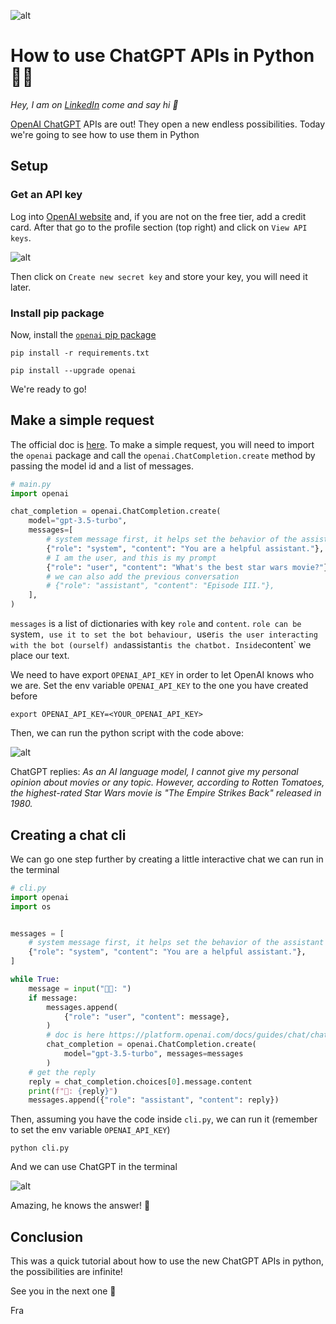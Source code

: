 ![alt](images/header.png)

# How to use ChatGPT APIs in Python 🤖🐍

*Hey, I am on [LinkedIn](https://www.linkedin.com/in/francesco-saverio-zuppichini-94659a150/) come and say hi 👋*

[OpenAI ChatGPT](https://openai.com/blog/chatgpt) APIs are out! They open a new endless possibilities. Today we're going to see how to use them in Python

## Setup

### Get an API key

Log into [OpenAI website](https://openai.com/) and, if you are not on the free tier, add a credit card. 
After that go to the profile section (top right) and click on `View API keys`.

![alt](images/profile_0.png)

 Then click on `Create new secret key` and store your key, you will need it later.

### Install pip package

Now, install the [`openai` pip package](https://github.com/openai/openai-python) 

```
pip install -r requirements.txt
```

```
pip install --upgrade openai
```

We're ready to go!

## Make a simple request

The official doc is [here](https://platform.openai.com/docs/guides/chat?utm_medium=email&_hsmi=248334739&utm_content=248334739&utm_source=hs_email). To make a simple request, you will need to import the `openai` package and call the `openai.ChatCompletion.create` method by passing the model id and a list of messages.

```python
# main.py
import openai

chat_completion = openai.ChatCompletion.create(
    model="gpt-3.5-turbo",
    messages=[
        # system message first, it helps set the behavior of the assistant
        {"role": "system", "content": "You are a helpful assistant."},
        # I am the user, and this is my prompt
        {"role": "user", "content": "What's the best star wars movie?"},
        # we can also add the previous conversation
        # {"role": "assistant", "content": "Episode III."},
    ],
)
```

`messages` is a list of dictionaries with key `role` and `content`. `role can be `system`, use it to set the bot behaviour, `user` is the user interacting with the bot (ourself) and `assistant` is the chatbot. Inside `content` we place our text.

We need to have export `OPENAI_API_KEY` in order to let OpenAI knows who we are. Set the env variable `OPENAI_API_KEY` to the one you have created before

```
export OPENAI_API_KEY=<YOUR_OPENAI_API_KEY>
```

Then, we can run the python script with the code above:

![alt](images/main.png)

ChatGPT replies: *As an AI language model, I cannot give my personal opinion about movies or any topic. However, according to Rotten Tomatoes, the highest-rated Star Wars movie is "The Empire Strikes Back" released in 1980.*

## Creating a chat cli

We can go one step further by creating a little interactive chat we can run in the terminal

```python
# cli.py
import openai
import os


messages = [
    # system message first, it helps set the behavior of the assistant
    {"role": "system", "content": "You are a helpful assistant."},
]

while True:
    message = input("👨‍💻: ")
    if message:
        messages.append(
            {"role": "user", "content": message},
        )
        # doc is here https://platform.openai.com/docs/guides/chat/chat-vs-completions?utm_medium=email&_hsmi=248334739&utm_content=248334739&utm_source=hs_email
        chat_completion = openai.ChatCompletion.create(
            model="gpt-3.5-turbo", messages=messages
        )
    # get the reply
    reply = chat_completion.choices[0].message.content
    print(f"🤖: {reply}")
    messages.append({"role": "assistant", "content": reply})
```

Then, assuming you have the code inside `cli.py`, we can run it (remember to set the env variable `OPENAI_API_KEY`) 

```
python cli.py
```

And we can use ChatGPT in the terminal 

![alt](images/cli.png)

Amazing, he knows the answer! 🎉

## Conclusion

This was a quick tutorial about how to use the new ChatGPT APIs in python, the possibilities are infinite!

See you in the next one 🚀

Fra